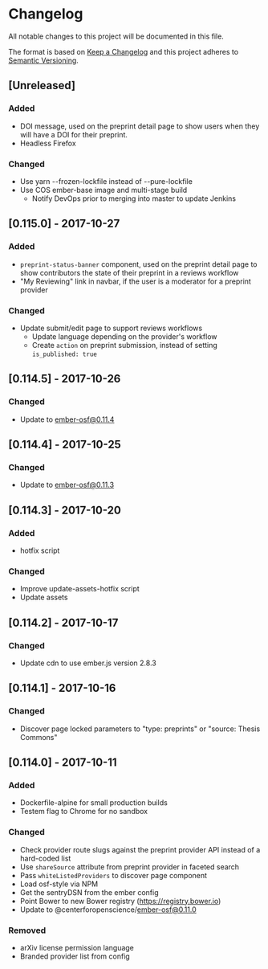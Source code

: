 # Changelog
All notable changes to this project will be documented in this file.

The format is based on [Keep a Changelog](http://keepachangelog.com/en/1.0.0/)
and this project adheres to [Semantic Versioning](http://semver.org/spec/v2.0.0.html).

## [Unreleased]
### Added
- DOI message, used on the preprint detail page to show users when they will have a DOI for their preprint.
- Headless Firefox

### Changed
- Use yarn --frozen-lockfile instead of --pure-lockfile
- Use COS ember-base image and multi-stage build
  - Notify DevOps prior to merging into master to update Jenkins


## [0.115.0] - 2017-10-27
### Added
- `preprint-status-banner` component, used on the preprint detail page to show contributors the state of their preprint in a reviews workflow
- "My Reviewing" link in navbar, if the user is a moderator for a preprint provider

### Changed
- Update submit/edit page to support reviews workflows
  - Update language depending on the provider's workflow
  - Create `action` on preprint submission, instead of setting `is_published: true`

## [0.114.5] - 2017-10-26
### Changed
- Update to ember-osf@0.11.4

## [0.114.4] - 2017-10-25
### Changed
- Update to ember-osf@0.11.3

## [0.114.3] - 2017-10-20
### Added
- hotfix script

### Changed
- Improve update-assets-hotfix script
- Update assets

## [0.114.2] - 2017-10-17
### Changed
- Update cdn to use ember.js version 2.8.3

## [0.114.1] - 2017-10-16
### Changed
- Discover page locked parameters to "type: preprints" or "source: Thesis Commons"

## [0.114.0] - 2017-10-11
### Added
- Dockerfile-alpine for small production builds
- Testem flag to Chrome for no sandbox

### Changed
- Check provider route slugs against the preprint provider API instead of a hard-coded list
- Use `shareSource` attribute from preprint provider in faceted search
- Pass `whiteListedProviders` to discover page component
- Load osf-style via NPM
- Get the sentryDSN from the ember config
- Point Bower to new Bower registry (https://registry.bower.io)
- Update to @centerforopenscience/ember-osf@0.11.0

### Removed
- arXiv license permission language
- Branded provider list from config
